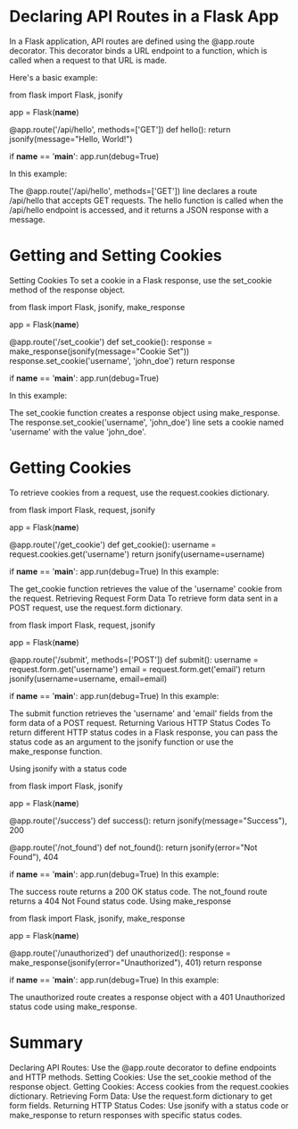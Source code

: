 # Declaring API Routes in a Flask App
In a Flask application, API routes are defined using the @app.route decorator. This decorator binds a URL endpoint to a function, which is called when a request to that URL is made.

Here's a basic example:


from flask import Flask, jsonify

app = Flask(__name__)

@app.route('/api/hello', methods=['GET'])
def hello():
    return jsonify(message="Hello, World!")

if __name__ == '__main__':
    app.run(debug=True)

In this example:

The @app.route('/api/hello', methods=['GET']) line declares a route /api/hello that accepts GET requests.
The hello function is called when the /api/hello endpoint is accessed, and it returns a JSON response with a message.
# Getting and Setting Cookies
Setting Cookies
To set a cookie in a Flask response, use the set_cookie method of the response object.


from flask import Flask, jsonify, make_response

app = Flask(__name__)

@app.route('/set_cookie')
def set_cookie():
    response = make_response(jsonify(message="Cookie Set"))
    response.set_cookie('username', 'john_doe')
    return response

if __name__ == '__main__':
    app.run(debug=True)

In this example:

The set_cookie function creates a response object using make_response.
The response.set_cookie('username', 'john_doe') line sets a cookie named 'username' with the value 'john_doe'.

# Getting Cookies

To retrieve cookies from a request, use the request.cookies dictionary.


from flask import Flask, request, jsonify

app = Flask(__name__)

@app.route('/get_cookie')
def get_cookie():
    username = request.cookies.get('username')
    return jsonify(username=username)

if __name__ == '__main__':
    app.run(debug=True)
In this example:

The get_cookie function retrieves the value of the 'username' cookie from the request.
Retrieving Request Form Data
To retrieve form data sent in a POST request, use the request.form dictionary.


from flask import Flask, request, jsonify

app = Flask(__name__)

@app.route('/submit', methods=['POST'])
def submit():
    username = request.form.get('username')
    email = request.form.get('email')
    return jsonify(username=username, email=email)

if __name__ == '__main__':
    app.run(debug=True)
In this example:

The submit function retrieves the 'username' and 'email' fields from the form data of a POST request.
Returning Various HTTP Status Codes
To return different HTTP status codes in a Flask response, you can pass the status code as an argument to the jsonify function or use the make_response function.

Using jsonify with a status code


from flask import Flask, jsonify

app = Flask(__name__)

@app.route('/success')
def success():
    return jsonify(message="Success"), 200

@app.route('/not_found')
def not_found():
    return jsonify(error="Not Found"), 404

if __name__ == '__main__':
    app.run(debug=True)
In this example:

The success route returns a 200 OK status code.
The not_found route returns a 404 Not Found status code.
Using make_response


from flask import Flask, jsonify, make_response

app = Flask(__name__)

@app.route('/unauthorized')
def unauthorized():
    response = make_response(jsonify(error="Unauthorized"), 401)
    return response

if __name__ == '__main__':
    app.run(debug=True)
In this example:

The unauthorized route creates a response object with a 401 Unauthorized status code using make_response.

# Summary
Declaring API Routes: Use the @app.route decorator to define endpoints and HTTP methods.
Setting Cookies: Use the set_cookie method of the response object.
Getting Cookies: Access cookies from the request.cookies dictionary.
Retrieving Form Data: Use the request.form dictionary to get form fields.
Returning HTTP Status Codes: Use jsonify with a status code or make_response to return responses with specific status codes.